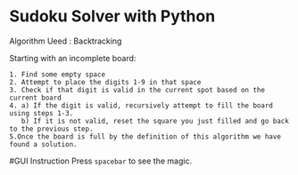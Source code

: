# Sudoku Solver with Python

Algorithm Ueed : Backtracking

Starting with an incomplete board:

```
1. Find some empty space
2. Attempt to place the digits 1-9 in that space
3. Check if that digit is valid in the current spot based on the current board
4. a) If the digit is valid, recursively attempt to fill the board using steps 1-3.
   b) If it is not valid, reset the square you just filled and go back to the previous step.
5.Once the board is full by the definition of this algorithm we have found a solution.
```

#GUI Instruction
Press `spacebar` to see the magic.
